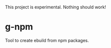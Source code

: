 This project is experimental. Nothing should work!

g-npm
=====

Tool to create ebuild from npm packages.


